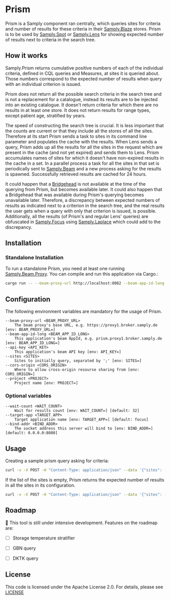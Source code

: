 # Prism

Prism is a Samply component ran centrally, which queries sites for criteria and number of results for these criteria in their [Samply.Blaze](https://github.com/samply/blaze) stores. Prism is to be used by [Samply.Spot](https://github.com/samply/spot/) or [Samply.Lens](https://github.com/samply/lens) for showing expected number of results next to criteria in the search tree. 

## How it works

Samply.Prism returns cumulative positive numbers of each of the individual criteria, defined in CQL queries and Measures, at sites it is queried about. Those numbers correspond to the expected number of results when query with an individual criterion is issued.

Prism does not return all the possible search criteria in the search tree and is not a replacement for a catalogue, instead its results are to be injected into an existing catalogue. It doesn't return criteria for which there are no results in at least one store. It does not return results for range types, except patient age, stratified by years.

The speed of constructing the search tree is crucial. It is less important that the counts are current or that they include all the stores of all the sites. Therefore at its start Prism sends a task to sites in its command line parameter and populates the cache with the results. When Lens sends a query, Prism adds up all the results for all the sites in the request which are present in the cache (and not yet expired) and sends them to Lens. Prism accumulates names of sites for which it doesn't have non-expired results in the cache in a set. In a parallel process a task for all the sites in that set is periodically sent to [Samply.Beam](https://github.com/samply/beam/) and a new process asking for the results is spawned. Successfully retrieved results are cached for 24 hours.

It could happen that a [Bridgehead](https://github.com/samply/bridgehead) is not available at the time of the querying from Prism, but becomes available later. It could also happen that a Bridgehead that was available during Prism's querying becomes unavailable later. Therefore, a discrepancy between expected numbers of results as indicated next to a criterion in the search tree, and the real results the user gets when a query with only that criterion is issued, is possible. Additionally, all the results (of Prism's and regular Lens' queries) are obfuscated in [Samply.Focus](https://github.com/samply/focus) using [Samply.Laplace](https://github.com/samply/laplace-rs/) which could add to the discrepancy. 

## Installation

### Standalone Installation

To run a standalone Prism, you need at least one running [Samply.Beam.Proxy](https://github.com/samply/beam/).
You can compile and run this application via Cargo.:

```bash
cargo run -- --beam-proxy-url http://localhost:8082 --beam-app-id-long app2.proxy2.broker --api-key App1Secret --bind-addr 127.0.0.1:8066 --sites proxy1 --cors-origin any --project bbmri --target-app app1
```

## Configuration

The following environment variables are mandatory for the usage of Prism.

```
--beam-proxy-url <BEAM_PROXY_URL>
    The beam proxy's base URL, e.g. https://proxy1.broker.samply.de [env: BEAM_PROXY_URL=]
--beam-app-id-long <BEAM_APP_ID_LONG>
    This application's beam AppId, e.g. prism.proxy1.broker.samply.de [env: BEAM_APP_ID_LONG=]
--api-key <API_KEY>
    This application's beam API key [env: API_KEY=]
--sites <SITES>
    Sites to initially query, separated by ';' [env: SITES=]
--cors-origin <CORS_ORIGIN>
    Where to allow cross-origin resourse sharing from [env: CORS_ORIGIN=]
--project <PROJECT>
    Project name [env: PROJECT=]
```

### Optional variables

```      
--wait-count <WAIT_COUNT>
    Wait for results count [env: WAIT_COUNT=] [default: 32]
--target-app <TARGET_APP>
    Target application name [env: TARGET_APP=] [default: focus]
--bind-addr <BIND_ADDR>
    The socket address this server will bind to [env: BIND_ADDR=] [default: 0.0.0.0:8080]
```


## Usage

Creating a sample prism query asking for criteria:

```bash
curl -v -X POST -H "Content-Type: application/json" --data '{"sites": ["proxy1"]}'  http://localhost:8066/criteria
```

If the list of the sites is empty, Prism returns the expected number of results in all the sites in its configuration.

```bash
curl -v -X POST -H "Content-Type: application/json" --data '{"sites": []}'  http://localhost:8066/criteria
```


## Roadmap

:construction: This tool is still under intensive development. Features on the roadmap are:

- [ ] Storage temperature stratifier
- [ ] GBN query 
- [ ] DKTK query


## License

This code is licensed under the Apache License 2.0. For details, please see [LICENSE](./LICENSE)
